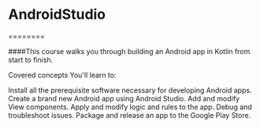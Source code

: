 # AndroidStudio
========

####This course walks you through building an Android app in Kotlin from start to finish.

Covered concepts
You'll learn to:

Install all the prerequisite software necessary for developing Android apps.
Create a brand new Android app using Android Studio.
Add and modify View components.
Apply and modify logic and rules to the app.
Debug and troubleshoot issues.
Package and release an app to the Google Play Store.


